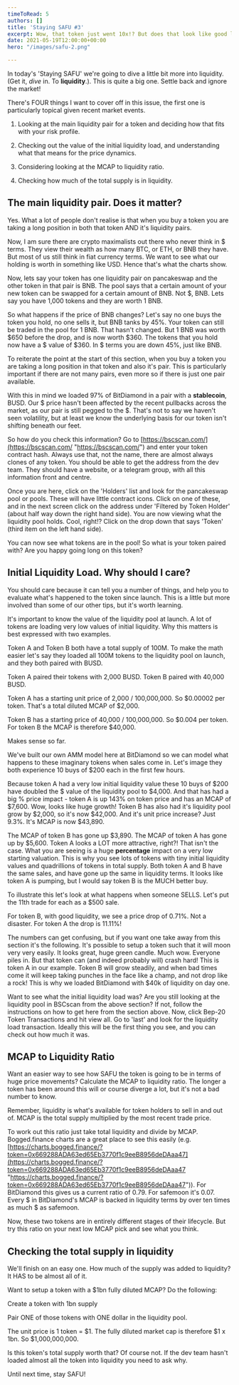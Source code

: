 ```yaml
---
timeToRead: 5
authors: []
title: 'Staying SAFU #3'
excerpt: Wow, that token just went 10x!? But does that look like good liquidity?
date: 2021-05-19T12:00:00+00:00
hero: "/images/safu-2.png"

---
```

In today's 'Staying SAFU' we're going to dive a little bit more into liquidity. (Get it, _dive_ in. To **liquidity**.). This is quite a big one. Settle back and ignore the market!

There's FOUR things I want to cover off in this issue, the first one is particularly topical given recent market events.

1) Looking at the main liquidity pair for a token and deciding how that fits with your risk profile. 

2) Checking out the value of the initial liquidity load, and understanding what that means for the price dynamics.

3) Considering looking at the MCAP to liquidity ratio.

4) Checking how much of the total supply is in liquidity.

## The main liquidity pair. Does it matter?

Yes. What a lot of people don't realise is that when you buy a token you are taking a long position in both that token AND it's liquidity pairs. 

Now, I am sure there are crypto maximalists out there who never think in $ terms. They view their wealth as how many BTC, or ETH, or BNB they have. But most of us still think in fiat currency terms. We want to see what our holding is worth in something like USD. Hence that's what the charts show. 

Now, lets say your token has one liquidity pair on pancakeswap and the other token in that pair is BNB. The pool says that a certain amount of your new token can be swapped for a certain amount of BNB. Not $, BNB. Lets say you have 1,000 tokens and they are worth 1 BNB.

So what happens if the price of BNB changes? Let's say no one buys the token you hold, no one sells it, but BNB tanks by 45%. Your token can still be traded in the pool for 1 BNB. That hasn't changed. But 1 BNB was worth $650 before the drop, and is now worth $360. The tokens that you hold now have a $ value of $360. In $ terms you are down 45%, just like BNB.

To reiterate the point at the start of this section, when you buy a token you are taking a long position in that token and also it's pair. This is particularly important if there are not many pairs, even more so if there is just one pair available.

With this in mind we loaded 97% of BitDiamond in a pair with a **stablecoin**, BUSD. Our $ price hasn't been affected by the recent pullbacks across the market, as our pair is still pegged to the $. That's not to say we haven't seen volatility, but at least we know the underlying basis for our token isn't shifting beneath our feet.

So how do you check this information? Go to [https://bscscan.com/](https://bscscan.com/ "https://bscscan.com/") and enter your token contract hash. Always use that, not the name, there are almost always clones of any token. You should be able to get the address from the dev team. They should have a website, or a telegram group, with all this information front and centre.

Once you are here, click on the 'Holders' list and look for the pancakeswap pool or pools. These will have little contract icons. Click on one of these, and in the next screen click on the address under 'Filtered by Token Holder' (about half way down the right hand side). You are now viewing what the liquidity pool holds. Cool, right!? Click on the drop down that says 'Token' (third item on the left hand side).

You can now see what tokens are in the pool! So what is your token paired with? Are you happy going long on this token?

## Initial Liquidity Load. Why should I care?

You should care because it can tell you a number of things, and help you to evaluate what's happened to the token since launch. This is a little but more involved than some of our other tips, but it's worth learning.  

It's important to know the value of the liquidity pool at launch. A lot of tokens are loading very low values of initial liquidity. Why this matters is best expressed with two examples.

Token A and Token B both have a total supply of 100M. To make the math easier let's say they loaded all 100M tokens to the liquidity pool on launch, and they both paired with BUSD. 

Token A paired their tokens with 2,000 BUSD. Token B paired with 40,000 BUSD.

Token A has a starting unit price of 2,000 / 100,000,000. So $0.00002 per token. That's a total diluted MCAP of $2,000. 

Token B has a starting price of 40,000 / 100,000,000. So $0.004 per token. For token B the MCAP is therefore $40,000.

Makes sense so far.

We've built our own AMM model here at BitDiamond so we can model what happens to these imaginary tokens when sales come in. Let's image they both experience 10 buys of $200 each in the first few hours. 

Because token A had a very low initial liquidity value these 10 buys of $200 have doubled the $ value of the liquidity pool to $4,000. And that has had a big % price impact - token A is up 143% on token price and has an MCAP of $7,600. Wow, looks like huge growth! Token B has also had it's liquidity pool grow by $2,000, so it's now $42,000. And it's unit price increase? Just 9.3%. It's MCAP is now $43,890. 

The MCAP of token B has gone up $3,890. The MCAP of token A has gone up by $5,600. Token A looks a LOT more attractive, right?! That isn't the case. What you are seeing is a huge **percentage** impact on a very low starting valuation. This is why you see lots of tokens with tiny initial liquidity values and quadrillions of tokens in total supply. Both token A and B have the same sales, and have gone up the same in liquidity terms. It looks like token A is pumping, but I would say token B is the MUCH better buy.

To illustrate this let's look at what happens when someone SELLS. Let's put the 11th trade for each as a $500 sale.

For token B, with good liquidity, we see a price drop of 0.71%. Not a disaster. For token A the drop is 11.11%! 

The numbers can get confusing, but if you want one take away from this section it's the following. It's possible to setup a token such that it will moon very very easily. It looks great, huge green candle. Much wow. Everyone piles in. But that token can (and indeed probably will) crash hard! This is token A in our example. Token B will grow steadily, and when bad times come it will keep taking punches in the face like a champ, and not drop like a rock! This is why we loaded BitDiamond with $40k of liquidity on day one.

Want to see what the initial liquidity load was? Are you still looking at the liquidity pool in BSCscan from the above section? If not, follow the instructions on how to get here from the section above. Now, click Bep-20 Token Transactions and hit view all. Go to 'last' and look for the liquidity load transaction. Ideally this will be the first thing you see, and you can check out how much it was.

## MCAP to Liquidity Ratio

Want an easier way to see how SAFU the token is going to be in terms of huge price movements? Calculate the MCAP to liquidity ratio. The longer a token has been around this will or course diverge a lot, but it's not a bad number to know.

Remember, liquidity is what's available for token holders to sell in and out of. MCAP is the total supply multiplied by the most recent trade price.

To work out this ratio just take total liquidity and divide by MCAP. Bogged.finance charts are a great place to see this easily (e.g. [https://charts.bogged.finance/?token=0x669288ADA63ed65Eb3770f1c9eeB8956deDAaa47](https://charts.bogged.finance/?token=0x669288ADA63ed65Eb3770f1c9eeB8956deDAaa47 "https://charts.bogged.finance/?token=0x669288ADA63ed65Eb3770f1c9eeB8956deDAaa47")). For BitDiamond this gives us a current ratio of 0.79. For safemoon it's 0.07. Every $ in BitDiamond's MCAP is backed in liquidity terms by over ten times as much $ as safemoon.

Now, these two tokens are in entirely different stages of their lifecycle. But try this ratio on your next low MCAP pick and see what you think.

## Checking the total supply in liquidity

We'll finish on an easy one. How much of the supply was added to liquidity? It HAS to be almost all of it.

Want to setup a token with a $1bn fully diluted MCAP? Do the following:

Create a token with 1bn supply

Pair ONE of those tokens with ONE dollar in the liquidity pool.

The unit price is 1 token = $1. The fully diluted market cap is therefore $1 x 1bn. So $1,000,000,000.

Is this token's total supply worth that? Of course not. If the dev team hasn't loaded almost all the token into liquidity you need to ask why. 

Until next time, stay SAFU!